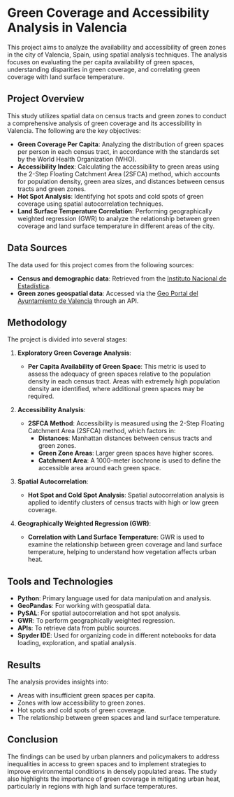 # Green Coverage and Accessibility Analysis in Valencia

This project aims to analyze the availability and accessibility of green zones in the city of Valencia, Spain, using spatial analysis techniques. The analysis focuses on evaluating the per capita availability of green spaces, understanding disparities in green coverage, and correlating green coverage with land surface temperature.

## Project Overview

This study utilizes spatial data on census tracts and green zones to conduct a comprehensive analysis of green coverage and its accessibility in Valencia. The following are the key objectives:

- **Green Coverage Per Capita**: Analyzing the distribution of green spaces per person in each census tract, in accordance with the standards set by the World Health Organization (WHO).
- **Accessibility Index**: Calculating the accessibility to green areas using the 2-Step Floating Catchment Area (2SFCA) method, which accounts for population density, green area sizes, and distances between census tracts and green zones.
- **Hot Spot Analysis**: Identifying hot spots and cold spots of green coverage using spatial autocorrelation techniques.
- **Land Surface Temperature Correlation**: Performing geographically weighted regression (GWR) to analyze the relationship between green coverage and land surface temperature in different areas of the city.

## Data Sources

The data used for this project comes from the following sources:
- **Census and demographic data**: Retrieved from the [Instituto Nacional de Estadística](https://www.ine.es).
- **Green zones geospatial data**: Accessed via the [Geo Portal del Ayuntamiento de Valencia](https://valencia.opendatasoft.com/pages/home/) through an API.

## Methodology

The project is divided into several stages:

1. **Exploratory Green Coverage Analysis**:  
   - **Per Capita Availability of Green Space**: This metric is used to assess the adequacy of green spaces relative to the population density in each census tract. Areas with extremely high population density are identified, where additional green spaces may be required.

2. **Accessibility Analysis**:
   - **2SFCA Method**: Accessibility is measured using the 2-Step Floating Catchment Area (2SFCA) method, which factors in:
     - **Distances**: Manhattan distances between census tracts and green zones.
     - **Green Zone Areas**: Larger green spaces have higher scores.
     - **Catchment Area**: A 1000-meter isochrone is used to define the accessible area around each green space.

3. **Spatial Autocorrelation**:
   - **Hot Spot and Cold Spot Analysis**: Spatial autocorrelation analysis is applied to identify clusters of census tracts with high or low green coverage.

4. **Geographically Weighted Regression (GWR)**:
   - **Correlation with Land Surface Temperature**: GWR is used to examine the relationship between green coverage and land surface temperature, helping to understand how vegetation affects urban heat.

## Tools and Technologies

- **Python**: Primary language used for data manipulation and analysis.
- **GeoPandas**: For working with geospatial data.
- **PySAL**: For spatial autocorrelation and hot spot analysis.
- **GWR**: To perform geographically weighted regression.
- **APIs**: To retrieve data from public sources.
- **Spyder IDE**: Used for organizing code in different notebooks for data loading, exploration, and spatial analysis.

## Results

The analysis provides insights into:
- Areas with insufficient green spaces per capita.
- Zones with low accessibility to green zones.
- Hot spots and cold spots of green coverage.
- The relationship between green spaces and land surface temperature.

## Conclusion

The findings can be used by urban planners and policymakers to address inequalities in access to green spaces and to implement strategies to improve environmental conditions in densely populated areas. The study also highlights the importance of green coverage in mitigating urban heat, particularly in regions with high land surface temperatures.
